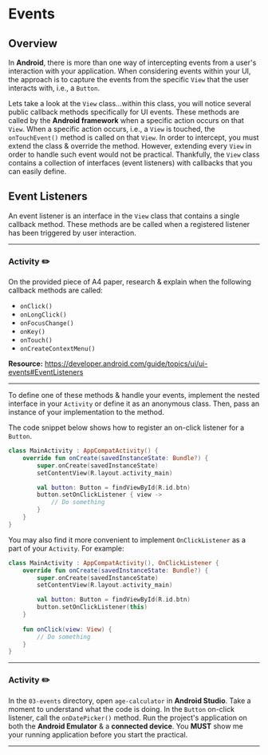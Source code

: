 # **Events**

## Overview
In **Android**, there is more than one way of intercepting events from a user's interaction with your application. When considering events within your UI, the approach is to capture the events from the specific `View` that the user interacts with, i.e., a `Button`.

Lets take a look at the `View` class...within this class, you will notice several public callback methods specifically for UI events. These methods are called by the **Android framework** when a specific action occurs on that `View`. When a specific action occurs, i.e., a `View` is touched, the `onTouchEvent()` method is called on that `View`. In order to intercept, you must extend the class & override the method. However, extending every `View` in order to handle such event would not be practical. Thankfully, the `View` class contains a collection of interfaces (event listeners) with callbacks that you can easily define. 

## Event Listeners
An event listener is an interface in the `View` class that contains a single callback method. These methods are be called when a registered listener has been triggered by user interaction.

<hr />

### Activity ✏️

On the provided piece of A4 paper, research & explain when the following callback methods are called:
- `onClick()`
- `onLongClick()`
- `onFocusChange()`
- `onKey()`
- `onTouch()`
- `onCreateContextMenu()`

**Resource:** https://developer.android.com/guide/topics/ui/ui-events#EventListeners

<hr />

To define one of these methods & handle your events, implement the nested interface in your `Activity` or define it as an anonymous class. Then, pass an instance of your implementation to the method.

The code snippet below shows how to register an on-click listener for a `Button`.

```kotlin
class MainActivity : AppCompatActivity() {
    override fun onCreate(savedInstanceState: Bundle?) {
        super.onCreate(savedInstanceState)
        setContentView(R.layout.activity_main)

        val button: Button = findViewById(R.id.btn)
        button.setOnClickListener { view ->
            // Do something
        }
    }
}
```

You may also find it more convenient to implement `OnClickListener` as a part of your `Activity`. For example:

```kotlin
class MainActivity : AppCompatActivity(), OnClickListener {
    override fun onCreate(savedInstanceState: Bundle?) {
        super.onCreate(savedInstanceState)
        setContentView(R.layout.activity_main)

        val button: Button = findViewById(R.id.btn)
        button.setOnClickListener(this)
    }
    
    fun onClick(view: View) {
        // Do something
    }
}
```

<hr />

### Activity ✏️
In the `03-events` directory, open `age-calculator` in **Android Studio**. Take a moment to understand what the code is doing. In the `Button` on-click listener, call the `onDatePicker()` method. Run the project's application on both the **Android Emulator** & a **connected device**. You **MUST** show me your running application before you start the practical.

<hr />
